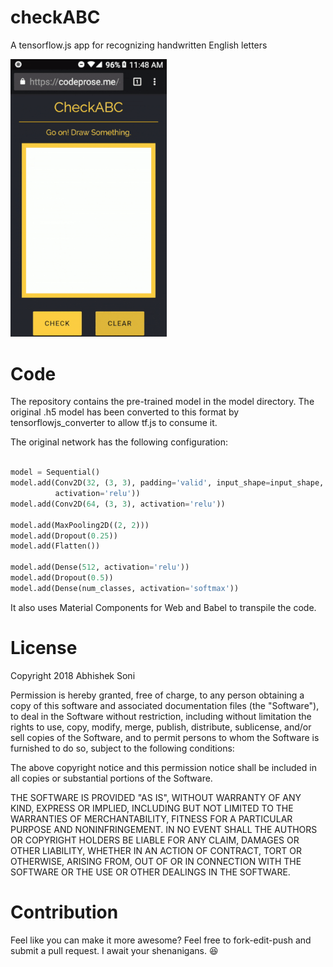# checkABC

A tensorflow.js app for recognizing handwritten English letters

<img src="https://github.com/abhisheksoni27/checkABC/raw/master/images/checkABC-demo.gif" alt="Demo GIF" width="250px">

# Code
The repository contains the pre-trained model in the model directory. The original .h5 model has been converted to this format by tensorflowjs_converter to allow tf.js to consume it.

The original network has the following configuration:

```python

model = Sequential()
model.add(Conv2D(32, (3, 3), padding='valid', input_shape=input_shape,
          activation='relu'))
model.add(Conv2D(64, (3, 3), activation='relu'))

model.add(MaxPooling2D((2, 2)))
model.add(Dropout(0.25))
model.add(Flatten())

model.add(Dense(512, activation='relu'))
model.add(Dropout(0.5))
model.add(Dense(num_classes, activation='softmax'))
```

It also uses Material Components for Web and Babel to transpile the code.

# License

Copyright 2018 Abhishek Soni

Permission is hereby granted, free of charge, to any person obtaining a copy of this software and associated documentation files (the "Software"), to deal in the Software without restriction, including without limitation the rights to use, copy, modify, merge, publish, distribute, sublicense, and/or sell copies of the Software, and to permit persons to whom the Software is furnished to do so, subject to the following conditions:

The above copyright notice and this permission notice shall be included in all copies or substantial portions of the Software.

THE SOFTWARE IS PROVIDED "AS IS", WITHOUT WARRANTY OF ANY KIND, EXPRESS OR IMPLIED, INCLUDING BUT NOT LIMITED TO THE WARRANTIES OF MERCHANTABILITY, FITNESS FOR A PARTICULAR PURPOSE AND NONINFRINGEMENT. IN NO EVENT SHALL THE AUTHORS OR COPYRIGHT HOLDERS BE LIABLE FOR ANY CLAIM, DAMAGES OR OTHER LIABILITY, WHETHER IN AN ACTION OF CONTRACT, TORT OR OTHERWISE, ARISING FROM, OUT OF OR IN CONNECTION WITH THE SOFTWARE OR THE USE OR OTHER DEALINGS IN THE SOFTWARE.

# Contribution
Feel like you can make it more awesome? Feel free to fork-edit-push and submit a pull request. I await your shenanigans. :laughing:
